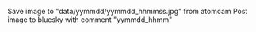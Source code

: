 Save image to "data/yymmdd/yymmdd_hhmmss.jpg" from atomcam
Post image to bluesky with comment "yymmdd_hhmm"
